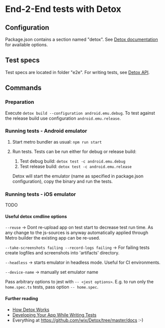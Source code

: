 # End-2-End tests with Detox

## Configuration
Package.json contains a section named "detox". See 
[Detox documentation](https://github.com/wix/Detox/blob/master/docs/APIRef.Configuration.md)
for available options.

## Test specs
Test specs are located in folder "e2e". For writing tests, see
[Detox API](https://github.com/wix/Detox/blob/master/docs/README.md#api-reference).

## Commands

### Preparation
Execute `detox build --configuration android.emu.debug`. To test against the release build use
configuration `android.emu.release`. 

### Running tests - Android emulator
1. Start metro bundler as usual: `npm run start`
1. Run tests. Tests can be run either for debug or release build:
   1. Test debug build: `detox test -c android.emu.debug`
   1. Test release build: `detox test -c android.emu.release`

   Detox will start the emulator (name as specified in package.json
   configuration), copy the binary and run the tests.

### Running tests - iOS emulator
TODO

#### Useful detox cmdline options
`--reuse` -> Dont re-upload app on test start to decrease test run time. As any change to the js-sources is anyway
automatically applied through Metro builder the existing app can be re-used.

`--take-screenshots failing --record-logs failing` -> For failing tests create logfiles and screenshots
into 'artifacts' directory.

`--headless` -> starts emulator in headless mode. Useful for CI environments.

`--device-name` -> manually set emulator name 

Pass arbitrary options to jest with `-- <jest options>`. E.g. 
to run only the `home.spec.ts` tests, pass option `-- home.spec`.

#### Further reading
 - [How Detox Works](https://github.com/wix/Detox/blob/master/docs/Introduction.HowDetoxWorks.md)
 - [Developing Your App While Writing Tests](https://github.com/wix/Detox/blob/master/docs/Guide.DevelopingWhileWritingTests.md)
 - Everything at https://github.com/wix/Detox/tree/master/docs :-)
